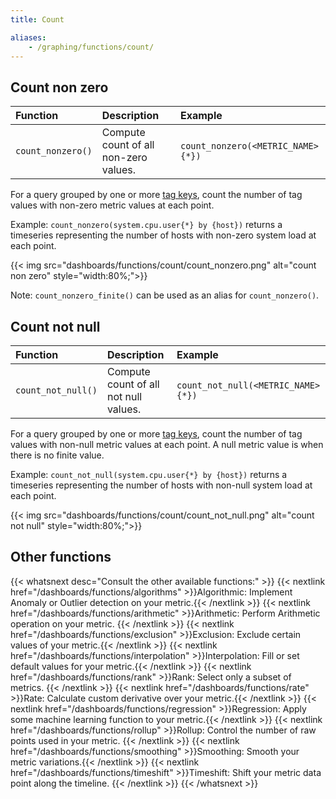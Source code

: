 ```yaml
---
title: Count

aliases:
    - /graphing/functions/count/
---
```


## Count non zero

| Function          | Description                           | Example                           |
| :----             | :-------                              | :---------                        |
| `count_nonzero()` | Compute count of all non-zero values. | `count_nonzero(<METRIC_NAME>{*})` |

For a query grouped by one or more [tag keys][1], count the number of tag values with non-zero metric values at each point.

Example: `count_nonzero(system.cpu.user{*} by {host})` returns a timeseries representing the number of hosts with non-zero system load at each point.

{{< img src="dashboards/functions/count/count_nonzero.png" alt="count non zero" style="width:80%;">}}

Note: `count_nonzero_finite()` can be used as an alias for `count_nonzero()`.

## Count not null

| Function           | Description                           | Example                            |
| :----              | :-------                              | :---------                         |
| `count_not_null()` | Compute count of all not null values. | `count_not_null(<METRIC_NAME>{*})` |

For a query grouped by one or more [tag keys][1], count the number of tag values with non-null metric values at each point. A null metric value is when there is no finite value.

Example: `count_not_null(system.cpu.user{*} by {host})` returns a timeseries representing the number of hosts with non-null system load at each point.

{{< img src="dashboards/functions/count/count_not_null.png" alt="count not null" style="width:80%;">}}

## Other functions

{{< whatsnext desc="Consult the other available functions:" >}}
    {{< nextlink href="/dashboards/functions/algorithms" >}}Algorithmic: Implement Anomaly or Outlier detection on your metric.{{< /nextlink >}}
    {{< nextlink href="/dashboards/functions/arithmetic" >}}Arithmetic: Perform Arithmetic operation on your metric.  {{< /nextlink >}}
    {{< nextlink href="/dashboards/functions/exclusion" >}}Exclusion: Exclude certain values of your metric.{{< /nextlink >}}
    {{< nextlink href="/dashboards/functions/interpolation" >}}Interpolation: Fill or set default values for your metric.{{< /nextlink >}}
    {{< nextlink href="/dashboards/functions/rank" >}}Rank: Select only a subset of metrics. {{< /nextlink >}}
    {{< nextlink href="/dashboards/functions/rate" >}}Rate: Calculate custom derivative over your metric.{{< /nextlink >}}
    {{< nextlink href="/dashboards/functions/regression" >}}Regression: Apply some machine learning function to your metric.{{< /nextlink >}}
    {{< nextlink href="/dashboards/functions/rollup" >}}Rollup: Control the number of raw points used in your metric. {{< /nextlink >}}
    {{< nextlink href="/dashboards/functions/smoothing" >}}Smoothing: Smooth your metric variations.{{< /nextlink >}}
    {{< nextlink href="/dashboards/functions/timeshift" >}}Timeshift: Shift your metric data point along the timeline. {{< /nextlink >}}
{{< /whatsnext >}}

[1]: /getting_started/tagging/
